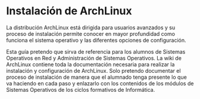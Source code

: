 # Instalación de ArchLinux

La distribución ArchLinux está dirigida para usuarios avanzados y su proceso de instalación permite conocer en mayor profundidad como funciona el sistema operativo y las diferentes opciones de configuración.

Esta guía pretendo que sirva de referencia para los alumnos de Sistemas Operativos en Red y Administración de Sistemas Operativos. La wiki de ArchLinux contiene toda la documentación necesaria para realizar la instalación y configuración de ArchLinux. Solo pretendo documentar el proceso de instalación de manera que el alumnado tenga presente lo que va haciendo en cada paso y enlazarlo con los contenidos de los módulos de Sistemas Operativos de los ciclos formativos de Informática.



